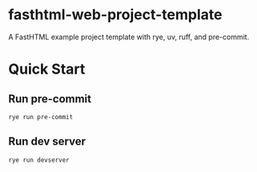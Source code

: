 # fasthtml-web-project-template
A FastHTML example project template with rye, uv, ruff, and pre-commit.


# Quick Start

## Run pre-commit

```
rye run pre-commit
```

## Run dev server

```
rye run devserver
```

